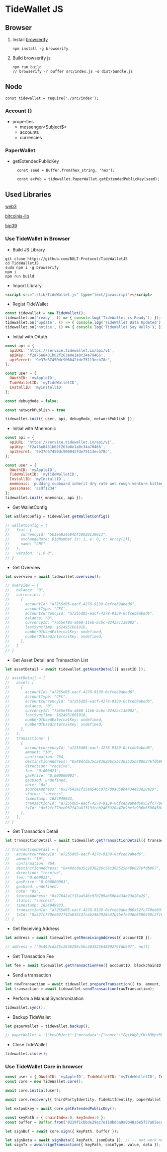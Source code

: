 # TideWallet JS

## Browser

1.  Install [browserify](https://browserify.org/)

    ```
    npm install -g browserify
    ```

2.  Build browserify js
    ```
    npm run build
    // browserify -r buffer src/index.js -o dist/bundle.js
    ```

## Node
    
    const tidewallet = require('./src/index');
    

### Account {}
- properties
    - messenger<Subject$>
    - accounts
    - currencies


### PaperWallet

- getExtendedPublicKey

  ```
    const seed = Buffer.from(hex_string, 'hex');

    const exPub = tidewallet.PaperWallet.getExtendedPublicKey(seed);
  ```

## Used Libraries
[web3](https://web3js.readthedocs.io/en/v1.3.4/)

[bitcoinjs-lib](https://github.com/bitcoinjs/bitcoinjs-lib)

[bip39](https://github.com/bitcoinjs/bip39)


### Use TideWallet in Browser
- Build JS Library
```shell
git clone https://github.com/BOLT-Protocol/TideWalletJS
cd TideWalletJS
sudo npm i -g browserify
npm i
npm run build
```

- Import Library
```html
<script src="./lib/TideWallet.js" type="text/javascript"></script>
```

- Regist TideWallet
```javascript
const tidewallet = new TideWallet();
tidewallet.on('ready', () => { console.log('TideWallet is Ready'); });
tidewallet.on('update', () => { console.log('TideWallet Data Updated'); });
tidewallet.on('notice', () => { console.log('TideWallet Say Hello'); });
```

- Initial with OAuth
```javascript
const api = {
  apiURL: 'https://service.tidewallet.io/api/v1',
  apiKey: 'f2a76e8431b02f263a0e1a0c34a70466',
  apiSecret: '9e37d67450dc906042fde75113ecb78c',
};

const user = {
  OAuthID: 'myAppleID',
  TideWalletID: 'myTideWalletID',
  InstallID: 'myInstallID'
};

const debugMode = false;

const networkPublish = true

tidewallet.init({ user, api, debugMode, networkPublish });
```

- Initial with Mnemonic
```javascript
const api = {
  apiURL: 'https://service.tidewallet.io/api/v1',
  apiKey: 'f2a76e8431b02f263a0e1a0c34a70466',
  apiSecret: '9e37d67450dc906042fde75113ecb78c',
};

const user = {
  OAuthID: 'myAppleID',
  TideWalletID: 'myTideWalletID',
  InstallID: 'myInstallID',
  mnemonic: 'pudding cupboard inherit dry rate wet rough venture kitten parrot belt slush',
  passphase: 'asdf1234'
};
tidewallet.init({ mnemonic, api });
```

- Get WalletConfig
```javascript
let walletConfig = tidewallet.getWalletConfig()

// walletConfig = {
//   fiat: {
//     currencyId: "5b1ea92e584bf50020130613",
//     exchangeRate: BigNumber {s: 1, e: 0, c: Array(2)},
//     name: "CNY"
//   },
//   version: "1.0.0",
// }
```

- Get Overview
```javascript
let overview = await tidewallet.overview();

// overview = {
//   balance: "0",
//   currencies: [
//     {
//       accountId: "a7255d05-eacf-4278-9139-0cfceb9abed6",
//       accountType: "CFC",
//       accountcurrencyId: "a7255d05-eacf-4278-9139-0cfceb9abed6",
//       balance: "0",
//       currencyId: "7a55ef8a-a668-11eb-bcbc-0242ac130002",
//       lastSyncTime: 1624951601016,
//       numberOfUsedExternalKey: undefined,
//       numberOfUsedInternalKey: undefined,
//     },
//   ]
// }
```
- Get Asset Detail and Transaction List
```javascript
let assetDetail = await tidewallet.getAssetDetail({ assetID });

// assetDetail = {
//   asset: [
//     {
//       accountId: "a7255d05-eacf-4278-9139-0cfceb9abed6",
//       accountType: "CFC",
//       accountcurrencyId: "a7255d05-eacf-4278-9139-0cfceb9abed6",
//       balance: "0",
//       currencyId: "7a55ef8a-a668-11eb-bcbc-0242ac130002",
//       lastSyncTime: 1624951601016,
//       numberOfUsedExternalKey: undefined,
//       numberOfUsedInternalKey: undefined,
//     },
//   ],
//   transactions: [
//     {
//       accountcurrencyId: "a7255d05-eacf-4278-9139-0cfceb9abed6",
//       amount: "10",
//       confirmation: 764,
//       destinctionAddress: "0x49dcda35c2836296c5bc303525b4800276fdb907",
//       direction: "receive",
//       fee: "0.000021",
//       gasPrice: "0.000000001",
//       gasUsed: undefined,
//       note: "0x",
//       sourceAddress: "0x27642a1f15aa546c97b709a058b4434e93d28a29",
//       status: "success",
//       timestamp: 1624949933,
//       transactionId: "a7255d05-eacf-4278-9139-0cfceb9abed60x52fc770ee037f42a81313fceb2463928a47b9befe936b6596450c2f160e08cd2",
//       txId: "0x52fc770ee037f42a81313fceb2463928a47b9befe936b6596450c2f160e08cd2"
//     },
//   ],
// }
```
- Get Transaction Detail
```javascript
let transactionDetail = await tidewallet.getTransactionDetail({ transactionID });

// transactionDetail = {
//   accountcurrencyId: "a7255d05-eacf-4278-9139-0cfceb9abed6",
//   amount: "10",
//   confirmation: 764,
//   destinctionAddress: "0x49dcda35c2836296c5bc303525b4800276fdb907",
//   direction: "receive",
//   fee: "0.000021",
//   gasPrice: "0.000000001",
//   gasUsed: undefined,
//   note: "0x",
//   sourceAddress: "0x27642a1f15aa546c97b709a058b4434e93d28a29",
//   status: "success",
//   timestamp: 1624949933,
//   transactionId: "a7255d05-eacf-4278-9139-0cfceb9abed60x52fc770ee037f42a81313fceb2463928a47b9befe936b6596450c2f160e08cd2",
//   txId: "0x52fc770ee037f42a81313fceb2463928a47b9befe936b6596450c2f160e08cd2"
// }
```
- Get Receiving Address
```javascript
let address = await tidewallet.getReceivingAddress({ accountID });

// address = ["0x49dcda35c2836296c5bc303525b4800276fdb907", null]
```
- Get Transaction Fee
```javascript
let fee = await tidewallet.getTransactionFee({ accountID, blockchainID, from, to, amount, data });
```
- Send a transaction
```javascript
let rawTransaction = await tidewallet.prepareTransaction({ to, amount, data, fee });
let transaction = await tidewallet.sendTransaction(rawTransaction);
```
- Perform a Manual Synchronization
```javascript
tidewallet.sync();
```
- Backup TideWallet
```javascript
let paperWallet = tidewallet.backup();

// paperWallet = '{"keyObject":{"metadata":{"nonce":"FgiVWg8jCKsb3Mpz5L3KWeYRK4yhKQgo","iterations":10000},"public":{},"private":"aohJw4fPEXsgWv+TjlweHsRc4p0UHBhJvoTtDQ1uw7oMJTRglT5/7TwOtSisiyLCrHuiEkFuRcrp5O82fo99Ar8Qel0MtkP4hGs52uRfJ1DJjQ=="}}'
```
- Close TideWallet
```javascript
tidewallet.close();
```

### Use TideWallet Core in browser
```javascript
const user = { OAuthID: 'myAppleID', TideWalletID: 'myTideWalletID', InstallID: 'myInstallID' };
const core = new TideWallet.core();

await core.initial(user);

await core.recovery({ thirdPartyIdentity, TideBitIdentity, paperWallet }) // -- not work now

let extpubkey = await core.getExtendedPublicKey();

const keyPath = { chainIndex:0, keyIndex:0 };
const buffer = Buffer.from('8219f1cbbde29ac7e118bdba9a0b48a6e5f37a85ecd06701a1d8bc3f29c8de52', 'hex');

let signBuf = await core.sign({ keyPath, buffer });

let signData = await signData({ keyPath, jsonData }); // -- not work now
let signTx = awaitsignTransaction({ keyPath, coinType, value, data }); // -- not work now
```
